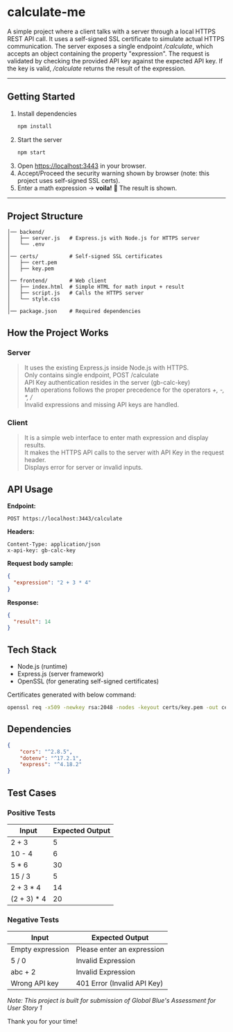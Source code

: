 # calculate-me

A simple project where a client talks with a server through a local HTTPS REST API call. It uses a self-signed SSL certificate to simulate actual HTTPS communication. The server exposes a single endpoint _/calculate_, which accepts an object containing the property "expression". The request is validated by checking the provided API key against the expected API key. If the key is valid, _/calculate_ returns the result of the expression.

---

## Getting Started  

1. Install dependencies  
   ```bash
   npm install
   ```
2. Start the server  
   ```bash
   npm start
   ```
3. Open [https://localhost:3443](https://localhost:3443) in your browser.  
4. Accept/Proceed the security warning shown by browser (note: this project uses self-signed SSL certs).
5. Enter a math expression → **voila!** 🎉 The result is shown.  

---

## Project Structure

```
│── backend/
│   ├── server.js   # Express.js with Node.js for HTTPS server
│   └── .env
│
│── certs/          # Self-signed SSL certificates
│   ├── cert.pem
│   ├── key.pem
│
│── frontend/       # Web client
│   ├── index.html  # Simple HTML for math input + result
│   ├── script.js   # Calls the HTTPS server
│   └── style.css
│
│── package.json    # Required dependencies
```

## How the Project Works

### Server
> It uses the existing Express.js inside Node.js with HTTPS.  
> Only contains single endpoint, POST /calculate  
> API Key authentication resides in the server (gb-calc-key)  
> Math operations follows the proper precedence for the operators _+, -, *, /_   
> Invalid expressions and missing API keys are handled.  

### Client
> It is a simple web interface to enter math expression and display results.  
> It makes the HTTPS API calls to the server with API Key in the request header.  
> Displays error for server or invalid inputs.  

## API Usage 

**Endpoint:**  
```
POST https://localhost:3443/calculate
```

**Headers:**  
```
Content-Type: application/json
x-api-key: gb-calc-key
```

**Request body sample:**  
```json
{
  "expression": "2 + 3 * 4"
}
```

**Response:**  
```json
{
  "result": 14
}
```

## Tech Stack
- Node.js (runtime)  
- Express.js (server framework)  
- OpenSSL (for generating self-signed certificates)

Certificates generated with below command:  
```bash
openssl req -x509 -newkey rsa:2048 -nodes -keyout certs/key.pem -out certs/cert.pem -days 365
```

## Dependencies
```json
{
    "cors": "^2.8.5",
    "dotenv": "^17.2.1",
    "express": "^4.18.2"
}
```

## Test Cases

### Positive Tests

| Input            | Expected Output |
|------------------|--------|
| 2 + 3            | 5      |
| 10 - 4           | 6      |
| 5 * 6            | 30     |
| 15 / 3           | 5      |
| 2 + 3 * 4        | 14  | (precedence: * before +)
| (2 + 3) * 4      | 20    | (parentheses override)

### Negative Tests

| Input             | Expected Output                          |
|-------------------|---------------------------------|
| Empty expression  | Please enter an expression      |
| 5 / 0             | Invalid Expression              |
| abc + 2           | Invalid Expression              |
| Wrong API key     | 401 Error (Invalid API Key)     |


_Note: This project is built for submission of Global Blue's Assessment for User Story 1_

Thank you for your time!
